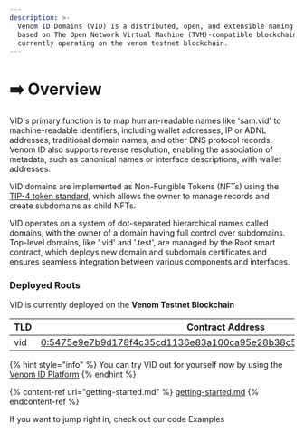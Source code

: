 ```yaml
---
description: >-
  Venom ID Domains (VID) is a distributed, open, and extensible naming system
  based on The Open Network Virtual Machine (TVM)-compatible blockchains,
  currently operating on the venom testnet blockchain.
---
```


# ➡️ Overview

VID's primary function is to map human-readable names like 'sam.vid' to machine-readable identifiers, including wallet addresses, IP or ADNL addresses, traditional domain names, and other DNS protocol records. Venom ID also supports reverse resolution, enabling the association of metadata, such as canonical names or interface descriptions, with wallet addresses.

VID domains are implemented as Non-Fungible Tokens (NFTs) using the [TIP-4 token standard](https://docs.venom.foundation/standards/TIP/TIP-4/core-description/), which allows the owner to manage records and create subdomains as child NFTs.

VID operates on a system of dot-separated hierarchical names called domains, with the owner of a domain having full control over subdomains. Top-level domains, like '.vid' and '.test', are managed by the Root smart contract, which deploys new domain and subdomain certificates and ensures seamless integration between various components and interfaces.

### Deployed Roots[​](https://ever-name-docs.netlify.app/#deployed-domains) <a href="#deployed-domains" id="deployed-domains"></a>

VID is currently deployed on the **Venom Testnet Blockchain**

<table><thead><tr><th width="97">TLD</th><th>Contract Address</th></tr></thead><tbody><tr><td>vid</td><td><a href="https://testnet.venomscan.com/accounts/0:5475e9e7b9d178f4c35cd1136e83a100ca95e28b38c5c52d0689771372ba43ec">0:5475e9e7b9d178f4c35cd1136e83a100ca95e28b38c5c52d0689771372ba43ec</a></td></tr></tbody></table>

{% hint style="info" %}
You can try VID out for yourself now by using the [Venom ID Platform](https://venomid.network)
{% endhint %}

{% content-ref url="getting-started.md" %}
[getting-started.md](getting-started.md)
{% endcontent-ref %}

If you want to jump right in, check out our code Examples
